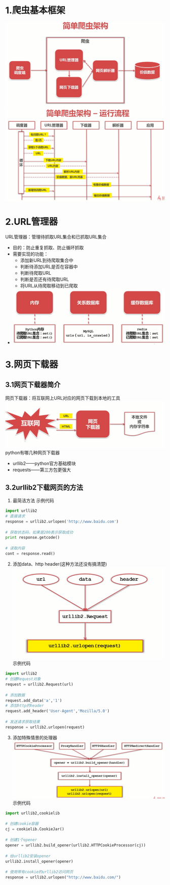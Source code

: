 # 1.爬虫基本框架
![爬虫简单框架](https://github.com/jinhaizeng/Python-study-notes/blob/master/%E5%9B%BE%E5%BA%8A/%E7%AE%80%E5%8D%95%E7%88%AC%E8%99%AB%E6%9E%B6%E6%9E%84.PNG?raw=true)
![爬虫简答框架——运行流程](https://raw.githubusercontent.com/jinhaizeng/Python-study-notes/master/%E5%9B%BE%E5%BA%8A/%E7%AE%80%E5%8D%95%E7%88%AC%E8%99%AB%E6%9E%B6%E6%9E%84-%E8%BF%90%E8%A1%8C%E6%B5%81%E7%A8%8B.PNG)
# 2.URL管理器
URL管理器：管理待抓取URL集合和已抓取URL集合
* 目的：防止重复抓取、防止循环抓取
* 需要实现的功能：
    * 添加新URL到待爬取集合中
    * 判断待添加URL是否在容器中
    * 判断待爬取URL
    * 判断是否还有待爬取URL
    * 将URL从待爬取移动到已爬取
* ![实现方式](https://github.com/jinhaizeng/Python-study-notes/blob/master/%E5%9B%BE%E5%BA%8A/URL%E5%AE%9E%E7%8E%B0%E6%96%B9%E5%BC%8F.PNG?raw=true)

# 3.网页下载器
## 3.1网页下载器简介
网页下载器：将互联网上URL对应的网页下载到本地的工具  
![网页下载器](https://github.com/jinhaizeng/Python-study-notes/blob/master/%E5%9B%BE%E5%BA%8A/%E7%BD%91%E9%A1%B5%E4%B8%8B%E8%BD%BD%E5%99%A8.PNG?raw=true)  
python有哪几种网页下载器
* urllib2——python官方基础模块
* requests——第三方包更强大
## 3.2urllib2下载网页的方法
1. 最简洁方法
示例代码
```python
import urllib2
# 直接请求
response = urllib2.urlopen('http://www.baidu.com')

# 获取状态码，如果是200表示获取成功
print response.getcode()

# 读取内容
cont = response.read()
```
2. 添加data、http header(这种方法还没有搞清楚)
![第二种方法](https://github.com/jinhaizeng/Python-study-notes/blob/master/%E5%9B%BE%E5%BA%8A/urllib2%E7%AC%AC%E4%BA%8C%E7%A7%8D%E4%B8%8B%E8%BD%BD%E7%BD%91%E9%A1%B5%E7%9A%84%E6%96%B9%E6%B3%95.PNG?raw=true)  
示例代码
```python
import urllib2
# 创建Request对象
request = urllib2.Request(url)

# 添加数据
request.add_data('a','1')
# 添加http的header
request.add_header('User-Agent','Mozilla/5.0')

# 发送请求获取结果
response = urllib2.urlopen(request)
```
3. 添加特殊情景的处理器
![添加特殊情景的处理器](https://github.com/jinhaizeng/Python-study-notes/blob/master/%E5%9B%BE%E5%BA%8A/urllib2%E7%AC%AC%E4%B8%89%E7%A7%8D%E4%B8%8B%E8%BD%BD%E7%BD%91%E9%A1%B5%E7%9A%84%E6%96%B9%E6%B3%95.PNG?raw=true)  
示例代码
```python
import urllib2,cookielib

# 创建cookie容器
cj = cookielib.CookieJar()

# 创建1个opener
opener = urllib2.build_opener(urllib2.HTTPCookieProcessor(cj))

# 给urllib2安装opener
urllib2.install_opener(opener)

# 使用带有cookie的urllib2访问网页
response = urllib2.urlopen("http://www.baidu.com/")
```